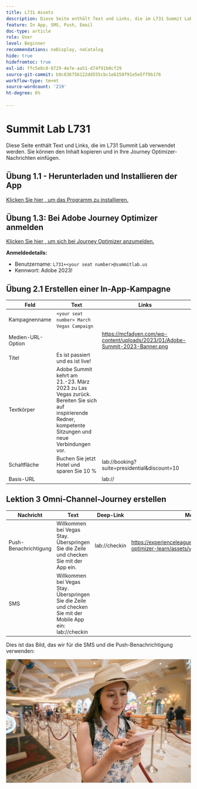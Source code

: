 ```yaml
---
title: L731 Assets
description: Diese Seite enthält Text und Links, die im L731 Summit Lab verwendet werden.
feature: In App, SMS, Push, Email
doc-type: article
role: User
level: Beginner
recommendations: noDisplay, noCatalog
hide: true
hidefromtoc: true
exl-id: ffc5e8c8-8729-4e7e-aa51-d74f91b0cf29
source-git-commit: b9c836756122dd555cbc1e6150f91e5e5ff9b176
workflow-type: tm+mt
source-wordcount: '219'
ht-degree: 6%

---
```


# Summit Lab L731

Diese Seite enthält Text und Links, die im L731 Summit Lab verwendet werden. Sie können den Inhalt kopieren und in Ihre Journey Optimizer-Nachrichten einfügen.

## Übung 1.1 - Herunterladen und Installieren der App

[Klicken Sie hier , um das Programm zu installieren.](https://testflight.apple.com/join/H0N5iWvW)

## Übung 1.3: Bei Adobe Journey Optimizer anmelden

[Klicken Sie hier , um sich bei Journey Optimizer anzumelden.](https://experience.adobe.com/#/@techmarketingdemos/sname:summit-2023-ajo-lab/journey-optimizer/home)

**Anmeldedetails:**

* Benutzername: `L731+<your seat number>@summitlab.us`
* Kennwort: Adobe 2023!


## Übung 2.1 Erstellen einer In-App-Kampagne

| Feld | Text | Links |
|----|----|----|
| Kampagnenname | `<your seat number> March Vegas Campaign` |  |
| Medien-URL-Option |  | https://mcfadyen.com/wp-content/uploads/2023/01/Adobe-Summit-2023-Banner.png |
| Titel | Es ist passiert und es ist live! |  |
| Textkörper | Adobe Summit kehrt am 21.-23. März 2023 zu Las Vegas zurück. Bereiten Sie sich auf inspirierende Redner, kompetente Sitzungen und neue Verbindungen vor. |  |
| Schaltfläche | Buchen Sie jetzt Hotel und sparen Sie 10 % | lab://booking?suite=presidential&amp;discount=10 |
| Basis-URL |  | lab:// |



## Lektion 3 Omni-Channel-Journey erstellen

| Nachricht | Text | Deep-Link | Medien |
|----|----|----|----|
| Push-Benachrichtigung | Willkommen bei Vegas Stay. Überspringen Sie die Zeile und checken Sie mit der App ein. | lab://checkin | https://experienceleague.adobe.com/docs/journey-optimizer-learn/assets/vegas_online_check_in.jpg |
| SMS | Willkommen bei Vegas Stay. Überspringen Sie die Zeile und checken Sie mit der Mobile App ein: lab://checkin |  |


Dies ist das Bild, das wir für die SMS und die Push-Benachrichtigung verwenden:

![Online-Check-in](/help/assets/vegas_online_check_in.jpg)
